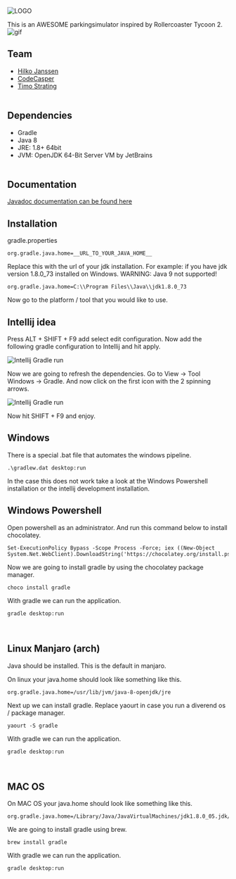 ![LOGO](https://raw.githubusercontent.com/timostrating/parkingsimulator/master/blender_files/logo/logo_small.png)

This is an AWESOME parkingsimulator inspired by Rollercoaster Tycoon 2.
![gif](https://i.imgur.com/6lZ2RnS.png)

## Team
* [Hilko Janssen](https://github.com/hilkojj)
* [CodeCasper](https://github.com/codecasper)
* [Timo Strating](https://github.com/timostrating) 
<br/><br/>


## Dependencies
* Gradle
* Java 8
* JRE: 1.8+ 64bit
* JVM: OpenJDK 64-Bit Server VM by JetBrains
<br/><br/>


## Documentation
[Javadoc documentation can be found here](https://timostrating.github.io/parkingsimulator/)
<br/>


## Installation

gradle.properties
```gradle.properties
org.gradle.java.home=__URL_TO_YOUR_JAVA_HOME__
```

Replace this with the url of your jdk installation. For example: if you have jdk version 1.8.0_73 installed on Windows.
WARNING: Java 9 not supported!

```gradle.properties
org.gradle.java.home=C:\\Program Files\\Java\\jdk1.8.0_73
```

Now go to the platform / tool that you would like to use.
<br/>


## Intellij idea

Press ALT + SHIFT + F9 add select edit configuration. Now add the following gradle configuration to Intellij and hit apply.

![Intellij Gradle run](https://i.imgur.com/scTH9Jw.png)

Now we are going to refresh the dependencies. Go to View -> Tool Windows -> Gradle. And now click on the first icon with the 2 spinning arrows.

![Intellij Gradle run](https://i.imgur.com/gRYdssI.png)

Now hit SHIFT + F9 and enjoy.
<br/>

## Windows
There is a special .bat file that automates the windows pipeline.
```
.\gradlew.dat desktop:run
```
In the case this does not work take a look at the Windows Powershell installation or the intellij development installation.
<br/>

## Windows Powershell

Open powershell as an administrator. And run this command below to install chocolatey.

```
Set-ExecutionPolicy Bypass -Scope Process -Force; iex ((New-Object System.Net.WebClient).DownloadString('https://chocolatey.org/install.ps1'))
```

Now we are going to install gradle by using the chocolatey package manager.
```
choco install gradle
```

With gradle we can run the application.
```
gradle desktop:run
```
<br/>


## Linux Manjaro (arch)
Java should be installed. This is the default in manjaro.

On linux your java.home should look like something like this.
```gradle.properties
org.gradle.java.home=/usr/lib/jvm/java-8-openjdk/jre
```

Next up we can install gradle. Replace yaourt in case you run a diverend os / package manager.
``` 
yaourt -S gradle
```

With gradle we can run the application.
```
gradle desktop:run
```
<br/>


## MAC OS
On MAC OS your java.home should look like something like this.
```gradle.properties
org.gradle.java.home=/Library/Java/JavaVirtualMachines/jdk1.8.0_05.jdk/Contents/Home
```

We are going to install gradle using brew.
``` 
brew install gradle
```

With gradle we can run the application.
```
gradle desktop:run
```
